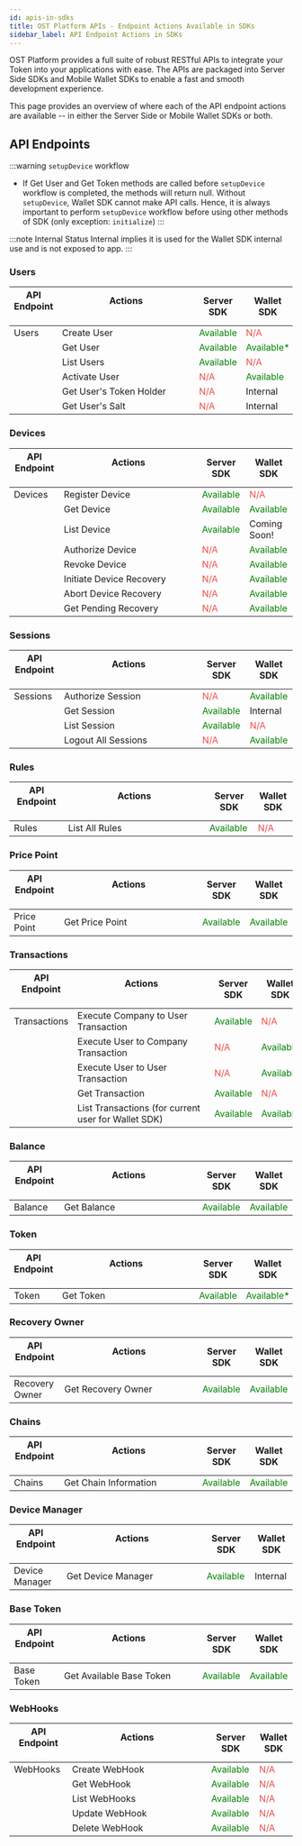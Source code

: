 ```yaml
---
id: apis-in-sdks
title: OST Platform APIs - Endpoint Actions Available in SDKs
sidebar_label: API Endpoint Actions in SDKs
---
```


OST Platform provides a full suite of robust RESTful APIs to integrate your Token into your applications with ease. The APIs are packaged into Server Side SDKs and Mobile Wallet SDKs to enable a fast and smooth development experience.

This page provides an overview of where each of the API endpoint actions are available -- in either the Server Side or Mobile Wallet SDKs or both. 

## API Endpoints

:::warning `setupDevice` workflow
* If Get User and Get Token methods are called before `setupDevice` workflow is completed, the methods will return null. Without `setupDevice`, Wallet SDK cannot make API calls. Hence, it is always important to perform `setupDevice` workflow before using other methods of SDK (only exception: `initialize`)
:::

:::note Internal Status
Internal implies it is used for the Wallet SDK internal use and is not exposed to app.
:::

### Users
| API Endpoint <span style="color:white">~~~~~</span> | Actions <span style="color:white">~~~~~~~~~~~~~~~~~~~~~~</span> | Server SDK | Wallet SDK |
|---|---|---|---|
| Users | Create User | <span style="color:green"> Available </span> | <span style="color:#eb4d4a">N/A</span> |
| | Get User | <span style="color:green"> Available </span> | <span style="color:green"> Available* </span> |
| | List Users | <span style="color:green"> Available </span> | <span style="color:#eb4d4a">N/A</span> |
| | Activate User | <span style="color:#eb4d4a">N/A</span> | <span style="color:green"> Available </span> |
| | Get User's Token Holder | <span style="color:#eb4d4a">N/A</span> | Internal |
| | Get User's Salt | <span style="color:#eb4d4a">N/A</span> | Internal |


### Devices
| API Endpoint <span style="color:white">~~~~~</span> | Actions <span style="color:white">~~~~~~~~~~~~~~~~~~~~~~</span> | Server SDK | Wallet SDK |
|---|---|---|---|
| Devices | Register Device | <span style="color:green"> Available </span> | <span style="color:#eb4d4a">N/A</span> |
| | Get Device | <span style="color:green"> Available </span> | <span style="color:green"> Available </span> |
| | List Device | <span style="color:green"> Available </span> | Coming Soon! |
| | Authorize Device | <span style="color:#eb4d4a">N/A</span> | <span style="color:green"> Available </span> |
| | Revoke Device | <span style="color:#eb4d4a">N/A</span> | <span style="color:green"> Available </span> |
| | Initiate Device Recovery | <span style="color:#eb4d4a">N/A</span> | <span style="color:green"> Available </span> |
| | Abort Device Recovery | <span style="color:#eb4d4a">N/A</span> | <span style="color:green"> Available </span> |
| | Get Pending Recovery | <span style="color:#eb4d4a">N/A</span> | <span style="color:green"> Available </span> |

### Sessions
| API Endpoint <span style="color:white">~~~~~</span> | Actions <span style="color:white">~~~~~~~~~~~~~~~~~~~~~~</span> | Server SDK | Wallet SDK |
|---|---|---|---|
| Sessions | Authorize Session | <span style="color:#eb4d4a">N/A</span> | <span style="color:green"> Available </span> |
| | Get Session | <span style="color:green"> Available </span> | Internal |
| | List Session | <span style="color:green"> Available </span> | <span style="color:#eb4d4a">N/A</span> |
| | Logout All Sessions | <span style="color:#eb4d4a">N/A</span> | <span style="color:green"> Available </span> |

### Rules
| API Endpoint <span style="color:white">~~~~~</span> | Actions <span style="color:white">~~~~~~~~~~~~~~~~~~~~~~</span> | Server SDK | Wallet SDK |
|---|---|---|---|
| Rules | List All Rules | <span style="color:green"> Available </span> | <span style="color:#eb4d4a">N/A</span> |

### Price Point
| API Endpoint <span style="color:white">~~~~~</span> | Actions <span style="color:white">~~~~~~~~~~~~~~~~~~~~~~</span> | Server SDK | Wallet SDK |
|---|---|---|---|
| Price Point | Get Price Point | <span style="color:green"> Available </span> | <span style="color:green"> Available </span> |

### Transactions
| API Endpoint <span style="color:white">~~~~~</span> | Actions <span style="color:white">~~~~~~~~~~~~~~~~~~~~~~</span> | Server SDK | Wallet SDK |
|---|---|---|---|
| Transactions | Execute Company to User Transaction | <span style="color:green"> Available </span> | <span style="color:#eb4d4a">N/A</span> |
| | Execute User to Company Transaction | <span style="color:#eb4d4a">N/A</span> | <span style="color:green"> Available </span> |
| | Execute User to User Transaction | <span style="color:#eb4d4a">N/A</span> | <span style="color:green"> Available </span> |
| | Get Transaction | <span style="color:green"> Available </span> | <span style="color:#eb4d4a">N/A</span> |
| | List Transactions (for current user for Wallet SDK) | <span style="color:green"> Available </span> | <span style="color:green"> Available </span> |

### Balance
| API Endpoint <span style="color:white">~~~~~</span> | Actions <span style="color:white">~~~~~~~~~~~~~~~~~~~~~~</span> | Server SDK | Wallet SDK |
|---|---|---|---|
| Balance | Get Balance | <span style="color:green"> Available </span> | <span style="color:green"> Available </span> |

### Token
| API Endpoint <span style="color:white">~~~~~</span> | Actions <span style="color:white">~~~~~~~~~~~~~~~~~~~~~~</span> | Server SDK | Wallet SDK |
|---|---|---|---|
| Token | Get Token | <span style="color:green"> Available </span> | <span style="color:green"> Available* </span> |

### Recovery Owner
| API Endpoint <span style="color:white">~~~~~</span> | Actions <span style="color:white">~~~~~~~~~~~~~~~~~~~~~~</span> | Server SDK | Wallet SDK |
|---|---|---|---|
| Recovery Owner | Get Recovery Owner | <span style="color:green"> Available </span> | <span style="color:green"> Available </span> |

### Chains
| API Endpoint <span style="color:white">~~~~~</span> | Actions <span style="color:white">~~~~~~~~~~~~~~~~~~~~~~</span> | Server SDK | Wallet SDK |
|---|---|---|---|
| Chains | Get Chain Information | <span style="color:green"> Available </span> | <span style="color:green"> Available </span> |

### Device Manager
| API Endpoint <span style="color:white">~~~~~</span> | Actions <span style="color:white">~~~~~~~~~~~~~~~~~~~~~~</span> | Server SDK | Wallet SDK |
|---|---|---|---|
| Device Manager | Get Device Manager | <span style="color:green"> Available </span> | Internal |

### Base Token
| API Endpoint <span style="color:white">~~~~~</span> | Actions <span style="color:white">~~~~~~~~~~~~~~~~~~~~~~</span> | Server SDK | Wallet SDK |
|---|---|---|---|
| Base Token | Get Available Base Token | <span style="color:green"> Available </span> | <span style="color:green"> Available </span> |

### WebHooks
| API Endpoint <span style="color:white">~~~~~</span> | Actions <span style="color:white">~~~~~~~~~~~~~~~~~~~~~~</span> | Server SDK | Wallet SDK |
|---|---|---|---|
| WebHooks | Create WebHook | <span style="color:green"> Available </span> | <span style="color:#eb4d4a">N/A</span> |
| | Get WebHook | <span style="color:green"> Available </span> | <span style="color:#eb4d4a">N/A</span> |
| | List WebHooks | <span style="color:green"> Available </span> | <span style="color:#eb4d4a">N/A</span> |
| | Update WebHook | <span style="color:green"> Available </span> | <span style="color:#eb4d4a">N/A</span> |
| | Delete WebHook | <span style="color:green"> Available </span> | <span style="color:#eb4d4a">N/A</span> |